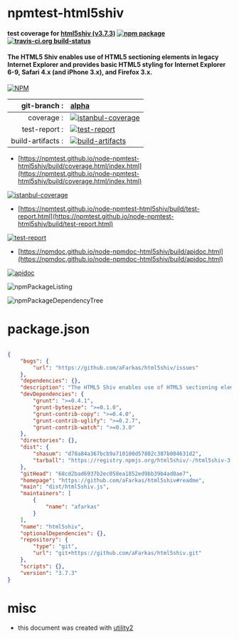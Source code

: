 # npmtest-html5shiv

#### test coverage for  [html5shiv (v3.7.3)](https://github.com/aFarkas/html5shiv#readme)  [![npm package](https://img.shields.io/npm/v/npmtest-html5shiv.svg?style=flat-square)](https://www.npmjs.org/package/npmtest-html5shiv) [![travis-ci.org build-status](https://api.travis-ci.org/npmtest/node-npmtest-html5shiv.svg)](https://travis-ci.org/npmtest/node-npmtest-html5shiv)

#### The HTML5 Shiv enables use of HTML5 sectioning elements in legacy Internet Explorer and provides basic HTML5 styling for Internet Explorer 6-9, Safari 4.x (and iPhone 3.x), and Firefox 3.x.

[![NPM](https://nodei.co/npm/html5shiv.png?downloads=true&downloadRank=true&stars=true)](https://www.npmjs.com/package/html5shiv)

| git-branch : | [alpha](https://github.com/npmtest/node-npmtest-html5shiv/tree/alpha)|
|--:|:--|
| coverage : | [![istanbul-coverage](https://npmtest.github.io/node-npmtest-html5shiv/build/coverage.badge.svg)](https://npmtest.github.io/node-npmtest-html5shiv/build/coverage.html/index.html)|
| test-report : | [![test-report](https://npmtest.github.io/node-npmtest-html5shiv/build/test-report.badge.svg)](https://npmtest.github.io/node-npmtest-html5shiv/build/test-report.html)|
| build-artifacts : | [![build-artifacts](https://npmtest.github.io/node-npmtest-html5shiv/glyphicons_144_folder_open.png)](https://github.com/npmtest/node-npmtest-html5shiv/tree/gh-pages/build)|

- [https://npmtest.github.io/node-npmtest-html5shiv/build/coverage.html/index.html](https://npmtest.github.io/node-npmtest-html5shiv/build/coverage.html/index.html)

[![istanbul-coverage](https://npmtest.github.io/node-npmtest-html5shiv/build/screenCapture.buildCi.browser.%252Ftmp%252Fbuild%252Fcoverage.lib.html.png)](https://npmtest.github.io/node-npmtest-html5shiv/build/coverage.html/index.html)

- [https://npmtest.github.io/node-npmtest-html5shiv/build/test-report.html](https://npmtest.github.io/node-npmtest-html5shiv/build/test-report.html)

[![test-report](https://npmtest.github.io/node-npmtest-html5shiv/build/screenCapture.buildCi.browser.%252Ftmp%252Fbuild%252Ftest-report.html.png)](https://npmtest.github.io/node-npmtest-html5shiv/build/test-report.html)

- [https://npmdoc.github.io/node-npmdoc-html5shiv/build/apidoc.html](https://npmdoc.github.io/node-npmdoc-html5shiv/build/apidoc.html)

[![apidoc](https://npmdoc.github.io/node-npmdoc-html5shiv/build/screenCapture.buildCi.browser.%252Ftmp%252Fbuild%252Fapidoc.html.png)](https://npmdoc.github.io/node-npmdoc-html5shiv/build/apidoc.html)

![npmPackageListing](https://npmtest.github.io/node-npmtest-html5shiv/build/screenCapture.npmPackageListing.svg)

![npmPackageDependencyTree](https://npmtest.github.io/node-npmtest-html5shiv/build/screenCapture.npmPackageDependencyTree.svg)



# package.json

```json

{
    "bugs": {
        "url": "https://github.com/aFarkas/html5shiv/issues"
    },
    "dependencies": {},
    "description": "The HTML5 Shiv enables use of HTML5 sectioning elements in legacy Internet Explorer and provides basic HTML5 styling for Internet Explorer 6-9, Safari 4.x (and iPhone 3.x), and Firefox 3.x.",
    "devDependencies": {
        "grunt": ">=0.4.1",
        "grunt-bytesize": ">=0.1.0",
        "grunt-contrib-copy": ">=0.4.0",
        "grunt-contrib-uglify": ">=0.2.7",
        "grunt-contrib-watch": ">=0.3.0"
    },
    "directories": {},
    "dist": {
        "shasum": "d78a84a367bcb9a710100d57802c387b084631d2",
        "tarball": "https://registry.npmjs.org/html5shiv/-/html5shiv-3.7.3.tgz"
    },
    "gitHead": "68cd2bad6937b2ec058ea1852ed9bb39b4ad0ae7",
    "homepage": "https://github.com/aFarkas/html5shiv#readme",
    "main": "dist/html5shiv.js",
    "maintainers": [
        {
            "name": "afarkas"
        }
    ],
    "name": "html5shiv",
    "optionalDependencies": {},
    "repository": {
        "type": "git",
        "url": "git+https://github.com/aFarkas/html5shiv.git"
    },
    "scripts": {},
    "version": "3.7.3"
}
```



# misc
- this document was created with [utility2](https://github.com/kaizhu256/node-utility2)
